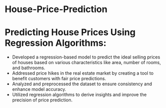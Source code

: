 # House-Price-Prediction

# Predicting House Prices Using Regression Algorithms:

- Developed a regression-based model to predict the ideal selling prices of houses based on various characteristics like area, number of rooms, and bathrooms.
- Addressed price hikes in the real estate market by creating a tool to benefit customers with fair price predictions.
- Analyzed and preprocessed the dataset to ensure consistency and enhance model accuracy.
- Utilized regression algorithms to derive insights and improve the precision of price prediction.
